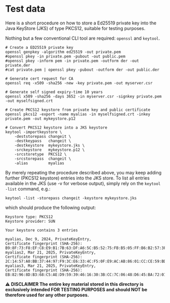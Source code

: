 # Test data

Here is a short procedure on how to store a Ed25519 private key into the Java KeyStore (JKS) of type PKCS12, suitable for testing purposes.

Nothing but a few conventional CLI tool are required: `openssl` and `keytool`.

```shell
# Create a ED25519 private key
openssl genpkey -algorithm ed25519 -out private.pem
#openssl pkey -in private.pem -pubout -out public.pem
#openssl pkey -inform pem -in private.pem -outform der -out private.der
#cat private.pem | openssl pkey -pubout -outform der -out public.der

# Generate cert request for CA
openssl req -x509 -sha256 -new -key private.pem -out myserver.csr

# Generate self signed expiry-time 10 years
openssl x509 -sha256 -days 3652 -in myserver.csr -signkey private.pem -out myselfsigned.crt

# Create PKCS12 keystore from private key and public certificate
openssl pkcs12 -export -name myalias -in myselfsigned.crt -inkey private.pem -out mykeystore.p12

# Convert PKCS12 keystore into a JKS keystore
keytool -importkeystore \
    -deststorepass changeit \
    -destkeypass   changeit \
    -destkeystore  mykeystore.jks \
    -srckeystore   mykeystore.p12 \
    -srcstoretype  PKCS12 \
    -srcstorepass  changeit \
    -alias         myalias
```

By merely repeating the procedure described above, you may keep adding further (PKCS12 keystore) entries into the JKS store.
To list all entries available in the JKS (use -v for verbose output), simply rely on the `keytool -list` command, e.g.:

```shell
keytool -list -storepass changeit -keystore mykeystore.jks
```

which should produce the following output:

```
Keystore type: PKCS12
Keystore provider: SUN

Your keystore contains 3 entries

myalias, Dec 9, 2024, PrivateKeyEntry, 
Certificate fingerprint (SHA-256): B9:8F:73:F8:EF:C8:E9:B1:7B:63:DF:A6:5C:B5:52:75:FB:B5:05:FF:B6:B2:57:3F:85:03:9A:75:32:90:28:ED
myalias2, Mar 21, 2025, PrivateKeyEntry, 
Certificate fingerprint (SHA-256): 2C:14:57:A0:BB:37:44:97:F9:3C:E6:33:4C:F5:0F:E9:AC:AB:86:01:CC:CE:59:BD:4D:62:42:3E:A9:40:6C:40
myalias3, Mar 21, 2025, PrivateKeyEntry, 
Certificate fingerprint (SHA-256): EB:82:96:8D:B3:68:C5:AE:D9:59:39:46:16:30:3B:CC:7C:06:48:D6:45:BA:72:01:38:12:61:45:B1:93:F6:00
```

:warning: **DISCLAIMER The entire key material stored in this directory is exclusively intended FOR TESTING PURPOSES and should NOT be therefore used for any other purposes.**
